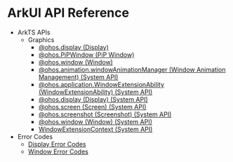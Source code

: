 # ArkUI API Reference

- ArkTS APIs
  - Graphics
    - [@ohos.display (Display)](js-apis-display.md)
    - [@ohos.PiPWindow (PiP Window)](js-apis-pipWindow.md)
    - [@ohos.window (Window)](js-apis-window.md)
    - [@ohos.animation.windowAnimationManager (Window Animation Management) (System API)](js-apis-windowAnimationManager-sys.md)
    - [@ohos.application.WindowExtensionAbility (WindowExtensionAbility) (System API)](js-apis-application-windowExtensionAbility-sys.md)
    - [@ohos.display (Display) (System API)](js-apis-display-sys.md)
    - [@ohos.screen (Screen) (System API)](js-apis-screen-sys.md)
    - [@ohos.screenshot (Screenshot) (System API)](js-apis-screenshot-sys.md)
    - [@ohos.window (Window) (System API)](js-apis-window-sys.md)
    - [WindowExtensionContext (System API)](js-apis-inner-application-windowExtensionContext-sys.md)
- Error Codes
  - [Display Error Codes](errorcode-display.md)
  - [Window Error Codes](errorcode-window.md)

